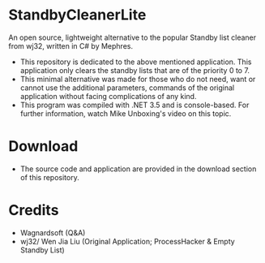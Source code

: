 # StandbyCleanerLite
An open source, lightweight alternative to the popular Standby list cleaner from wj32, written in C# by Mephres.

- This repository is dedicated to the above mentioned application. This application only clears the standby lists that are of the priority 0 to 7.
- This minimal alternative was made for those who do not need, want or cannot use the additional parameters, commands of the original application without facing complications of any kind.
- This program was compiled with .NET 3.5 and is console-based. For further information, watch Mike Unboxing's video on this topic.

# Download

- The source code and application are provided in the download section of this repository.

# Credits

- Wagnardsoft (Q&A)
- wj32/ Wen Jia Liu (Original Application; ProcessHacker & Empty Standby List)
